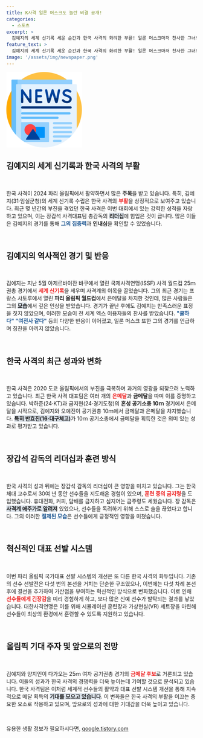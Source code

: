 ```yaml
---
title: K사격 일론 머스크도 놀란 비결 공개!
categories:
  - 스포츠
excerpt: >
  김예지의 세계 신기록 세운 순간과 한국 사격의 화려한 부활! 일론 머스크마저 찬사한 그녀의 모습은 “여전사 같다”는 반응을 이끌어내며, 장 감독의 강력한 리더십도 주목받고 있다. 올림픽 기대감은 더욱 높아진다!
feature_text: >
  김예지의 세계 신기록 세운 순간과 한국 사격의 화려한 부활! 일론 머스크마저 찬사한 그녀의 모습은 “여전사 같다”는 반응을 이끌어내며, 장 감독의 강력한 리더십도 주목받고 있다. 올림픽 기대감은 더욱 높아진다!
image: '/assets/img/newspaper.png'
---
```


<p><img src="/assets/img/newspaper.png" alt="kimp 속보" /></p>

<h2 data-ke-size="size26">김예지의 세계 신기록과 한국 사격의 부활</h2>

<p data-ke-size="size16">&nbsp;</p>

<p>한국 사격이 2024 파리 올림픽에서 활약하면서 많은 <b>주목</b>을 받고 있습니다. 특히, 김예지(31·임실군청)의 세계 신기록 수립은 한국 사격의 <b><span style="color: #ee2323;">부활</span></b>을 상징적으로 보여주고 있습니다. 최근 몇 년간의 부진을 겪었던 한국 사격은 이번 대회에서 있는 강력한 성적을 자랑하고 있으며, 이는 장갑석 사격대표팀 총감독의 <b><span style="background-color: #21538527;">리더십</span></b>에 힘입은 것이 큽니다. 많은 이들은 김예지의 경기를 통해 <b><span style="color: #1a5490;">그의 집중력</span></b>과 <b>인내심</b>을 확인할 수 있었습니다. </p>

<p data-ke-size="size16">&nbsp;</p>

<h2 data-ke-size="size26">김예지의 역사적인 경기 및 반응</h2>

<p data-ke-size="size16">&nbsp;</p>

<p>김예지는 지난 5월 아제르바이잔 바쿠에서 열린 국제사격연맹(ISSF) 사격 월드컵 25ｍ 권총 경기에서 <b><span style="color: #ee2323;">세계 신기록</span></b>을 세우며 사격계의 이목을 끌었습니다. 그의 최근 경기는 프랑스 샤토루에서 열린 <b>파리 올림픽 월드컵</b>에서 은메달을 차지한 것인데, 많은 사람들은 그의 <b><span style="background-color: #21538527;">모습</span></b>에서 깊은 인상을 받았습니다. 경기가 끝난 후에도 김예지는 만족스러운 표정을 짓지 않았으며, 이러한 모습이 전 세계 엑스 이용자들의 찬사를 받았습니다. <b><span style="color: #1a5490;">"쿨하다" "여전사 같다"</span></b> 등의 다양한 반응이 이어졌고, 일론 머스크 또한 그의 경기를 언급하며 칭찬을 아끼지 않았습니다. </p>

<p data-ke-size="size16">&nbsp;</p>

<h2 data-ke-size="size26">한국 사격의 최근 성과와 변화</h2>

<p data-ke-size="size16">&nbsp;</p>

<p>한국 사격은 2020 도쿄 올림픽에서의 부진을 극복하며 과거의 영광을 되찾으려 노력하고 있습니다. 최근 한국 사격 대표팀은 여러 개의 <b><span style="color: #ee2323;">은메달</span></b>과 <b>금메달</b>을 따며 이를 증명하고 있습니다. 박하준(24·KT)과 금지현(24·경기도청)의 <b>혼성 공기소총 10ｍ</b> 경기에서 은메달을 시작으로, 김예지와 오예진이 공기권총 10ｍ에서 금메달과 은메달을 차지했습니다. <b><span style="background-color: #21538527;">특히 반효진(16·대구체고)</span></b>가 10ｍ 공기소총에서 금메달을 획득한 것은 의미 있는 성과로 평가받고 있습니다. </p>

<p data-ke-size="size16">&nbsp;</p>

<h2 data-ke-size="size26">장갑석 감독의 리더십과 훈련 방식</h2>

<p data-ke-size="size16">&nbsp;</p>

<p>한국 사격의 성과 뒤에는 장갑석 감독의 리더십이 큰 영향을 미치고 있습니다. 그는 한국체대 교수로서 30여 년 동안 선수들을 지도해온 경험이 있으며, <b><span style="color: #ee2323;">훈련 중의 금지령</span></b>을 도입했습니다. 휴대전화, 커피, 담배를 금지하고 심지어는 금주령도 세웠습니다. 장 감독은 <b><span style="background-color: #21538527;">사격계 애주가로 알려져</span></b> 있었으나, 선수들을 독려하기 위해 스스로 술을 끊었다고 합니다. 그의 이러한 <b><span style="color: #1a5490;">절제된 모습</span></b>은 선수들에게 긍정적인 영향을 미쳤습니다. </p>

<p data-ke-size="size16">&nbsp;</p>

<h2 data-ke-size="size26">혁신적인 대표 선발 시스템</h2>

<p data-ke-size="size16">&nbsp;</p>

<p>이번 파리 올림픽 국가대표 선발 시스템의 개선은 또 다른 한국 사격의 화두입니다. 기존의 선수 선발전은 다섯 번의 본선을 거치는 단순한 구조였으나, 이번에는 다섯 차례 본선 후에 결선을 추가하여 가산점을 부여하는 혁신적인 방식으로 변화했습니다. 이로 인해 <b><span style="color: #ee2323;">선수들에게 긴장감</span></b>을 미리 경험하게 하고, 보다 많은 신예 선수가 발탁되는 결과를 낳았습니다. 대한사격연맹은 이를 위해 시뮬레이션 훈련장과 가상현실(VR) 세트장을 마련해 선수들이 최상의 환경에서 훈련할 수 있도록 지원하고 있습니다. </p>

<p data-ke-size="size16">&nbsp;</p>

<h2 data-ke-size="size26">올림픽 기대 주자 및 앞으로의 전망</h2>

<p data-ke-size="size16">&nbsp;</p>

<p>김예지와 양지인이 다가오는 25ｍ 여자 공기권총 경기의 <b><span style="color: #ee2323;">금메달 후보</span></b>로 거론되고 있습니다. 이들의 성과가 한국 사격의 경쟁력을 더욱 높이는데 기여할 것으로 분석되고 있습니다. 한국 사격팀은 이처럼 세계적 선수들의 활약과 대표 선발 시스템 개선을 통해 지속적으로 메달 획득의 <b><span style="background-color: #21538527;">기대를 모으고 있습니다</span></b>. 이 변화들은 한국 사격의 부활을 이끄는 중요한 요소로 작용하고 있으며, 앞으로의 성과에 대한 기대감을 더욱 높이고 있습니다. </p>

<p data-ke-size="size16">&nbsp;</p>
유용한 생활 정보가 필요하시다면, <a href="https://qoogle.tistory.com" rel="dofollow">qoogle.tistory.com</a>


